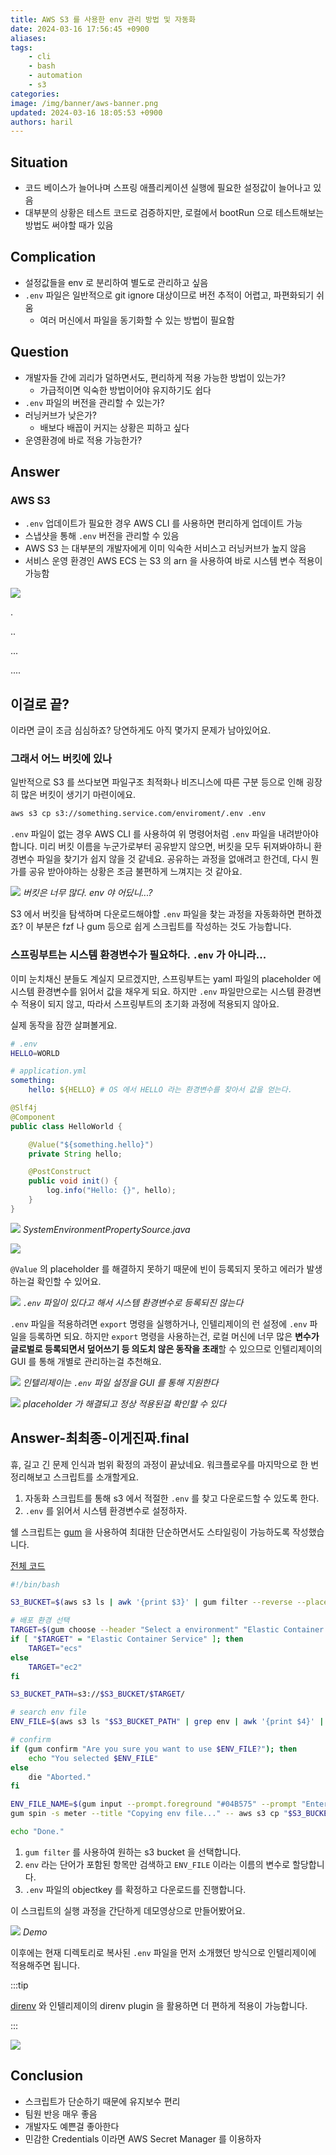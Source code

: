 ```yaml
---
title: AWS S3 를 사용한 env 관리 방법 및 자동화
date: 2024-03-16 17:56:45 +0900
aliases:
tags:
    - cli
    - bash
    - automation
    - s3
categories:
image: /img/banner/aws-banner.png
updated: 2024-03-16 18:05:53 +0900
authors: haril
---
```


## Situation

-   코드 베이스가 늘어나며 스프링 애플리케이션 실행에 필요한 설정값이 늘어나고 있음
-   대부분의 상황은 테스트 코드로 검증하지만, 로컬에서 bootRun 으로 테스트해보는 방법도 써야할 때가 있음

## Complication

-   설정값들을 env 로 분리하여 별도로 관리하고 싶음
-   `.env` 파일은 일반적으로 git ignore 대상이므로 버전 추적이 어렵고, 파편화되기 쉬움
    -   여러 머신에서 파일을 동기화할 수 있는 방법이 필요함

## Question

-   개발자들 간에 괴리가 덜하면서도, 편리하게 적용 가능한 방법이 있는가?
    -   가급적이면 익숙한 방법이어야 유지하기도 쉽다
-   `.env` 파일의 버전을 관리할 수 있는가?
-   러닝커브가 낮은가?
    -   배보다 배꼽이 커지는 상황은 피하고 싶다
-   운영환경에 바로 적용 가능한가?

## Answer

### AWS S3

-   `.env` 업데이트가 필요한 경우 AWS CLI 를 사용하면 편리하게 업데이트 가능
-   스냅샷을 통해 `.env` 버전을 관리할 수 있음
-   AWS S3 는 대부분의 개발자에게 이미 익숙한 서비스고 러닝커브가 높지 않음
-   서비스 운영 환경인 AWS ECS 는 S3 의 arn 을 사용하여 바로 시스템 변수 적용이 가능함

![](https://i.imgur.com/Gs01GRA.gif)

.

..

...

....

## 이걸로 끝?

이라면 글이 조금 심심하죠? 당연하게도 아직 몇가지 문제가 남아있어요.

### 그래서 어느 버킷에 있나

일반적으로 S3 를 쓰다보면 파일구조 최적화나 비즈니스에 따른 구분 등으로 인해 굉장히 많은 버킷이 생기기 마련이에요.

```bash
aws s3 cp s3://something.service.com/enviroment/.env .env
```

`.env` 파일이 없는 경우 AWS CLI 를 사용하여 위 명령어처럼 `.env` 파일을 내려받아야 합니다. 미리 버킷 이름을 누군가로부터 공유받지 않으면, 버킷을 모두 뒤져봐야하니 환경변수 파일을 찾기가 쉽지 않을 것 같네요. 공유하는 과정을 없애려고 한건데, 다시 뭔가를 공유 받아야하는 상황은 조금 불편하게 느껴지는 것 같아요.

![](https://i.imgur.com/zoRtk5z.png)
_버킷은 너무 많다. env 야 어딨니...?_

S3 에서 버킷을 탐색하며 다운로드해야할 `.env` 파일을 찾는 과정을 자동화하면 편하겠죠? 이 부분은 fzf 나 gum 등으로 쉽게 스크립트를 작성하는 것도 가능합니다.

### 스프링부트는 시스템 환경변수가 필요하다. `.env` 가 아니라...

이미 눈치채신 분들도 계실지 모르겠지만, 스프링부트는 yaml 파일의 placeholder 에 시스템 환경변수를 읽어서 값을 채우게 되요. 하지만 `.env` 파일만으로는 시스템 환경변수 적용이 되지 않고, 따라서 스프링부트의 초기화 과정에 적용되지 않아요.

실제 동작을 잠깐 살펴볼게요.

```bash
# .env
HELLO=WORLD
```

```yaml
# application.yml
something:
    hello: ${HELLO} # OS 에서 HELLO 라는 환경변수를 찾아서 값을 얻는다.
```

```java
@Slf4j
@Component
public class HelloWorld {

    @Value("${something.hello}")
    private String hello;

    @PostConstruct
    public void init() {
        log.info("Hello: {}", hello);
    }
}
```

![](https://i.imgur.com/2xsaxSq.png)
_SystemEnvironmentPropertySource.java_

![](https://i.imgur.com/ht8Wkin.png)

`@Value` 의 placeholder 를 해결하지 못하기 때문에 빈이 등록되지 못하고 에러가 발생하는걸 확인할 수 있어요.

![](https://i.imgur.com/5hiC2wG.gif)
_`.env` 파일이 있다고 해서 시스템 환경변수로 등록되진 않는다_

`.env` 파일을 적용하려면 `export` 명령을 실행하거나, 인텔리제이의 런 설정에 `.env` 파일을 등록하면 되요. 하지만 `export` 명령을 사용하는건, 로컬 머신에 너무 많은 **변수가 글로벌로 등록되면서 덮어쓰기 등 의도치 않은 동작을 초래**할 수 있으므로 인텔리제이의 GUI 를 통해 개별로 관리하는걸 추천해요.

![](https://i.imgur.com/qyTR7Vb.png)
_인텔리제이는 `.env` 파일 설정을 GUI 를 통해 지원한다_

![](https://i.imgur.com/9Ef45h1.png)
_placeholder 가 해결되고 정상 적용된걸 확인할 수 있다_

## Answer-최최종-이게진짜.final

휴, 길고 긴 문제 인식과 범위 확정의 과정이 끝났네요. 워크플로우를 마지막으로 한 번 정리해보고 스크립트를 소개할게요.

1. 자동화 스크립트를 통해 s3 에서 적절한 `.env` 를 찾고 다운로드할 수 있도록 한다.
2. `.env` 를 읽어서 시스템 환경변수로 설정하자.

쉘 스크립트는 [gum](https://github.com/charmbracelet/gum) 을 사용하여 최대한 단순하면서도 스타일링이 가능하도록 작성했습니다.

[전체 코드](https://github.com/songkg7/automation-script)

```bash
#!/bin/bash

S3_BUCKET=$(aws s3 ls | awk '{print $3}' | gum filter --reverse --placeholder "Select...") # 1.

# 배포 환경 선택
TARGET=$(gum choose --header "Select a environment" "Elastic Container Service" "EC2")
if [ "$TARGET" = "Elastic Container Service" ]; then
    TARGET="ecs"
else
    TARGET="ec2"
fi

S3_BUCKET_PATH=s3://$S3_BUCKET/$TARGET/

# search env file
ENV_FILE=$(aws s3 ls "$S3_BUCKET_PATH" | grep env | awk '{print $4}' | gum filter --reverse --placeholder "Select...") # 2.

# confirm
if (gum confirm "Are you sure you want to use $ENV_FILE?"); then
    echo "You selected $ENV_FILE"
else
    die "Aborted."
fi

ENV_FILE_NAME=$(gum input --prompt.foreground "#04B575" --prompt "Enter the name of the env file: " --value ".env" --placeholder ".env")
gum spin -s meter --title "Copying env file..." -- aws s3 cp "$S3_BUCKET_PATH$ENV_FILE" "$ENV_FILE_NAME" # 3.

echo "Done."
```

1. `gum filter` 를 사용하여 원하는 s3 bucket 을 선택합니다.
2. `env` 라는 단어가 포함된 항목만 검색하고 `ENV_FILE` 이라는 이름의 변수로 할당합니다.
3. `.env` 파일의 objectkey 를 확정하고 다운로드를 진행합니다.

이 스크립트의 실행 과정을 간단하게 데모영상으로 만들어봤어요.

![](https://i.imgur.com/CWSYRCu.gif)
_Demo_

이후에는 현재 디렉토리로 복사된 `.env` 파일을 먼저 소개했던 방식으로 인텔리제이에 적용해주면 됩니다.

:::tip

[direnv](https://direnv.net/) 와 인텔리제이의 direnv plugin 을 활용하면 더 편하게 적용이 가능합니다.

:::

![](https://i.imgur.com/NSIiPwn.jpeg)

## Conclusion

-   스크립트가 단순하기 때문에 유지보수 편리
-   팀원 반응 매우 좋음
-   개발자도 예쁜걸 좋아한다
-   민감한 Credentials 이라면 AWS Secret Manager 를 이용하자
